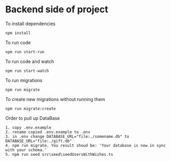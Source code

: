 # Backend side of project

To install dependencies

```
npm install
```

To run code

```
npm run start-run
```

To run code and watch

```
npm run start-watch
```

To run migrations

```
npm run migrate
```

To create new migrations without running them

```
npm run migrate:create
```

Order to pull up DataBase

```
1. copy .env.example
2. rename copied .env.example to .env
3. in .env change DATABASE_URL="file:./somename.db" to DATABASE_URL="file:./gift.db"
4. npm run migrate. You result shoud be: 'Your database is now in sync with your schema.'
5. npm run seed src\seed\seedUsersWithWishes.ts
```
